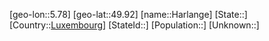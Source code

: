 ﻿---
location: [49.92,5.78]
type: City
tags:
- geo/City


SpocWebEntityId: 30772
isDeleted: false
confidential: public

---
[geo-lon::5.78]
[geo-lat::49.92]
[name::Harlange]
[State::]
[Country::[Luxembourg](geo/Continent/Europe/Luxembourg.md)]
[StateId::]
[Population::]
[Unknown::]

